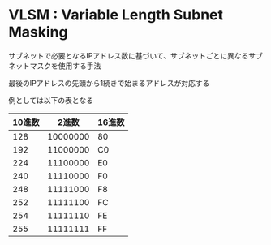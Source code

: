 # VLSM : Variable Length Subnet Masking

サブネットで必要となるIPアドレス数に基づいて、サブネットごとに異なるサブネットマスクを使用する手法

最後のIPアドレスの先頭から1続きで始まるアドレスが対応する

例としては以下の表となる

| 10進数 |  2進数  | 16進数 |
|-------|----------|------|
| 128   | 10000000 | 80   |
| 192   | 11000000 | C0   |
| 224   | 11100000 | E0   |
| 240   | 11110000 | F0   |
| 248   | 11111000 | F8   |
| 252   | 11111100 | FC   |
| 254   | 11111110 | FE   |
| 255   | 11111111 | FF   |